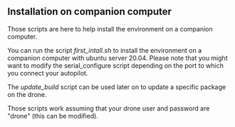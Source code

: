 Installation on companion computer
----------------
Those scripts are here to help install the environment on a companion computer.

You can run the script *first_intall.sh* to install the environment on a companion computer with ubuntu server 20.04.
Please note that you might want to modify the serial_configure script depending on the port to which you connect your
autopilot.

The *update_build* script can be used later on to update a specific package on the drone.

Those scripts work assuming that your drone user and password are "drone" (this can be modified).
